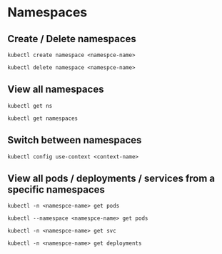 # Namespaces

## Create / Delete namespaces

```
kubectl create namespace <namespce-name>

kubectl delete namespace <namespce-name>
```

## View all namespaces

```
kubectl get ns

kubectl get namespaces
```

## Switch between namespaces

```
kubectl config use-context <context-name>
```

## View all pods / deployments / services from a specific namespaces

```
kubectl -n <namespce-name> get pods

kubectl --namespace <namespce-name> get pods

kubectl -n <namespce-name> get svc

kubectl -n <namespce-name> get deployments
```